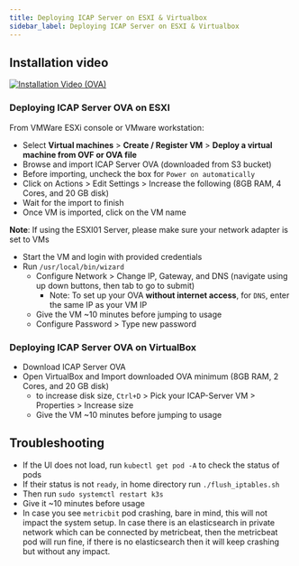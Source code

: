 ```yaml
---
title: Deploying ICAP Server on ESXI & Virtualbox
sidebar_label: Deploying ICAP Server on ESXI & Virtualbox
---
```


## Installation video 

[![Installation Video (OVA)](https://img.youtube.com/vi/fEPJvVb0y-o/hqdefault.jpg)](https://www.youtube.com/watch?v=fEPJvVb0y-o&feature=youtu.be)

### Deploying ICAP Server OVA on ESXI
From VMWare ESXi console or VMware workstation:
- Select **Virtual machines** > **Create / Register VM** > **Deploy a virtual machine from OVF or  OVA file**
- Browse and import ICAP Server OVA (downloaded from S3 bucket) 
- Before importing, uncheck the box for `Power on automatically`
- Click on Actions > Edit Settings > Increase the following (8GB RAM, 4 Cores, and 20 GB disk)
- Wait for the import to finish
- Once VM is imported, click on the VM name

**Note**: If using the ESXI01 Server, please make sure your network adapter is set to VMs
- Start the VM and login with provided credentials
- Run `/usr/local/bin/wizard` 
   - Configure Network > Change IP, Gateway, and DNS (navigate using up down buttons, then tab to go to submit)
     - Note: To set up your OVA **without internet access**, for `DNS`, enter the same IP as your VM IP
   - Give the VM ~10 minutes before jumping to usage
   - Configure Password > Type new password 


### Deploying ICAP Server OVA on VirtualBox

- Download ICAP Server OVA
- Open VirtualBox and Import downloaded OVA minimum (8GB RAM, 2 Cores, and 20 GB disk)
    - to increase disk size, `Ctrl+D` > Pick your ICAP-Server VM > Properties > Increase size
    - Give the VM ~10 minutes before jumping to usage

## Troubleshooting
- If the UI does not load, run `kubectl get pod -A` to check the status of pods
- If their status is not `ready`, in home directory run `./flush_iptables.sh`
- Then run `sudo systemctl restart k3s`
- Give it ~10 minutes before usage
- In case you see `metricbit` pod crashing, bare in mind, this will not impact the system setup. In case there is an elasticsearch in private network which can be connected by metricbeat, then the metricbeat pod will run fine, if there is no elasticsearch then it will keep crashing but without any impact. 
  
